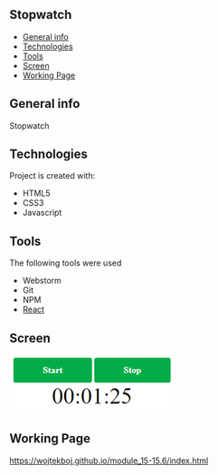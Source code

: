 ## Stopwatch
* [General info](#general-info)
* [Technologies](#technologies)
* [Tools](#tools)
* [Screen](#screen)
* [Working Page](#working-page)

## General info
Stopwatch

## Technologies
Project is created with:
* HTML5
* CSS3
* Javascript

## Tools
The following tools were used
* Webstorm
* Git
* NPM
* <a href="https://reactjs.org/">React</a>

## Screen 

![Screen](https://github.com/wojtekboj/module_15-15.6/blob/master/images/screencapture.png)

## Working Page
https://wojtekboj.github.io/module_15-15.6/index.html